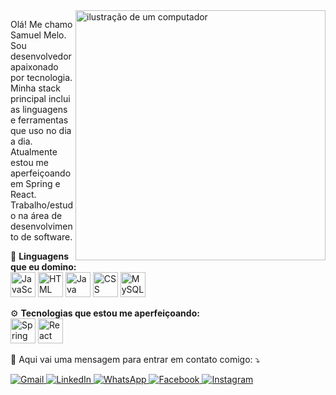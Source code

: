 <img src="https://media.tenor.com/8S_CuT8s2_oAAAAM/bruce-almighty-comedy.gif" alt="ilustração de um computador" min-width="400px" max-width="400px" width="400px" align="right">

<p align="left"> 
  Olá! Me chamo Samuel Melo. Sou desenvolvedor apaixonado por tecnologia.<br>
  Minha stack principal inclui as linguagens e ferramentas que uso no dia a dia.<br>
  Atualmente estou me aperfeiçoando em Spring e React.<br>
  Trabalho/estudo na área de desenvolvimento de software.
</p>

<p align="left">
  🦄 <strong>Linguagens que eu domino:</strong> <br>
  <img src="https://seeklogo.com/images/J/javascript-logo-2E0F2F8A9F-seeklogo.com.png" alt="JavaScript" width="40" height="40">
  <img src="https://upload.wikimedia.org/wikipedia/commons/thumb/6/6a/HTML5_logo_and_wordmark.svg/1200px-HTML5_logo_and_wordmark.svg.png" alt="HTML" width="40" height="40">
  <img src="https://upload.wikimedia.org/wikipedia/commons/3/30/Java_logo_icon_2013.svg" alt="Java" width="40" height="40">
  <img src="https://upload.wikimedia.org/wikipedia/commons/6/62/CSS3_logo.svg" alt="CSS" width="40" height="40">
  <img src="https://upload.wikimedia.org/wikipedia/commons/6/69/MySQL_logo.svg" alt="MySQL" width="40" height="40">
</p>

<p align="left">
  ⚙️ <strong>Tecnologias que estou me aperfeiçoando:</strong> <br>
  <img src="https://seeklogo.com/images/S/spring-logo-4F4A6F1F5E-seeklogo.com.png" alt="Spring" width="40" height="40">
  <img src="https://upload.wikimedia.org/wikipedia/commons/a/a7/React-icon.svg" alt="React" width="40" height="40">
</p>

<p align="left">
  💌 Aqui vai uma mensagem para entrar em contato comigo: ⤵️
</p>

<p align="left">
  <a href="mailto:seuemail@gmail.com" title="Gmail">
    <img src="https://img.shields.io/badge/-Gmail-FF0000?style=flat-square&labelColor=FF0000&logo=gmail&logoColor=white" alt="Gmail"/>
  </a>
  <a href="https://www.linkedin.com/in/seunome" title="LinkedIn">
    <img src="https://img.shields.io/badge/-Linkedin-0e76a8?style=flat-square&logo=Linkedin&logoColor=white" alt="LinkedIn"/>
  </a>
  <a href="https://wa.me/5599999999999" title="WhatsApp">
    <img src="https://img.shields.io/badge/-WhatsApp-25d366?style=flat-square&labelColor=25d366&logo=whatsapp&logoColor=white" alt="WhatsApp"/>
  </a>
  <a href="https://www.facebook.com/seunome" title="Facebook">
    <img src="https://img.shields.io/badge/-Facebook-3b5998?style=flat-square&labelColor=3b5998&logo=facebook&logoColor=white" alt="Facebook"/>
  </a>
  <a href="https://www.instagram.com/seunome" title="Instagram">
    <img src="https://img.shields.io/badge/-Instagram-DF0174?style=flat-square&labelColor=DF0174&logo=instagram&logoColor=white" alt="Instagram"/>
  </a>
</p>
